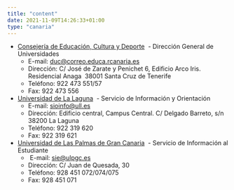 ```yaml
---
title: "content"
date: 2021-11-09T14:26:33+01:00
type: "canaria"
---
```

<ul>
<li><a title="Enlace externo, se abre en ventana nueva" href="http://www.educa.rcanaria.es/" rel="external" target="_blank">Consejer&iacute;a de Educaci&oacute;n, Cultura y Deporte<i class="icon fas fa-external-link-alt"></i></a>&nbsp;<img alt="" src="http://www.mecd.gob.es/docroot/fckeditor/images/smiley/mepsyd-ico/ico-internet.gif" /><span>&nbsp;</span>- Direcci&oacute;n General de Universidades
<ul>
<li>E-mail:<span>&nbsp;</span><a href="mailto:duc@correo.educa.rcanaria.es">duc@correo.educa.rcanaria.es</a>&nbsp;<img alt="" src="http://www.mecd.gob.es/docroot/fckeditor/images/smiley/mepsyd-ico/ico-mail.gif" />&nbsp;</li>
<li>Direcci&oacute;n: C/ Jos&eacute; de Zarate y Penichet 6, Edificio Arco Iris. Residencial Anaga&nbsp; 38001 Santa Cruz de Tenerife</li>
<li>Tel&eacute;fono: 922 473 551/57</li>
<li>Fax: 922 473 556</li>
</ul>
</li>
<li><a title="Enlace externo, se abre en ventana nueva" href="http://www.ull.es/" rel="external" target="_blank">Universidad de La Laguna<i class="icon fas fa-external-link-alt"></i></a><span>&nbsp;</span><img alt="" src="http://www.mecd.gob.es/docroot/fckeditor/images/smiley/mepsyd-ico/ico-internet.gif" />&nbsp;- Servicio de Informaci&oacute;n y Orientaci&oacute;n
<ul>
<li>E-mail:<span>&nbsp;</span><a href="mailto:sioinfo@ull.es">sioinfo@ull.es</a><span>&nbsp;</span><img alt="" src="http://www.mecd.gob.es/docroot/fckeditor/images/smiley/mepsyd-ico/ico-mail.gif" /></li>
<li>Direcci&oacute;n: Edificio central, Campus Central. C/ Delgado Barreto, s/n&nbsp; 38200 La Laguna</li>
<li>Tel&eacute;fono: 922 319 620</li>
<li>Fax: 922 319 621</li>
</ul>
</li>
<li><a title="Enlace externo, se abre en ventana nueva" href="http://www.ulpgc.es/" rel="external" target="_blank">Universidad de Las Palmas de Gran Canaria<i class="icon fas fa-external-link-alt"></i></a><span>&nbsp;</span><img alt="" src="http://www.mecd.gob.es/docroot/fckeditor/images/smiley/mepsyd-ico/ico-internet.gif" />&nbsp;- Servicio de Informaci&oacute;n al Estudiante
<ul>
<li>&nbsp;E-mail:<span>&nbsp;</span><a href="mailto:sie@ulpgc.es">sie@ulpgc.es</a>&nbsp;<img alt="" src="http://www.mecd.gob.es/docroot/fckeditor/images/smiley/mepsyd-ico/ico-mail.gif" />&nbsp;</li>
<li>Direcci&oacute;n: C/ Juan de Quesada, 30</li>
<li>Tel&eacute;fono: 928 451 072/074/075</li>
<li>Fax: 928 451 071</li>
</ul>
</li>
</ul>